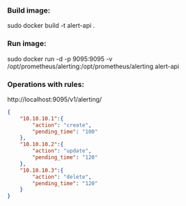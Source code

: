 ### Build image:
sudo docker build -t alert-api .

### Run image:
sudo docker run -d -p 9095:9095 -v /opt/prometheus/alerting:/opt/prometheus/alerting alert-api

### Operations with rules:
http://localhost:9095/v1/alerting/
``` json
{
    "10.10.10.1":{
        "action": "create",
        "pending_time": "100"
    },
    "10.10.10.2":{
        "action": "update",
        "pending_time": "120"
    },
    "10.10.10.3":{
        "action": "delete",
        "pending_time": "120"
    }
}
```
